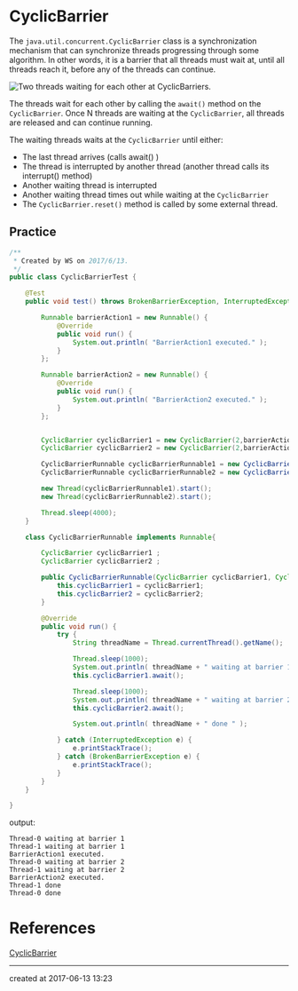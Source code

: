 # CyclicBarrier

The `java.util.concurrent.CyclicBarrier` class is a synchronization mechanism that can synchronize threads progressing through some algorithm. In other words, it is a barrier that all threads must wait at, until all threads reach it, before any of the threads can continue.

![Two threads waiting for each other at CyclicBarriers.](http://tutorials.jenkov.com/images/java-concurrency-utils/cyclic-barrier.png)

The threads wait for each other by calling the `await()` method on the `CyclicBarrier`. Once N threads are waiting at the `CyclicBarrier`, all threads are released and can continue running.



The waiting threads waits at the `CyclicBarrier` until either:

- The last thread arrives (calls await() )
- The thread is interrupted by another thread (another thread calls its interrupt() method)
- Another waiting thread is interrupted
- Another waiting thread times out while waiting at the `CyclicBarrier`
- The `CyclicBarrier.reset()` method is called by some external thread.



## Practice

```java
/**
 * Created by WS on 2017/6/13.
 */
public class CyclicBarrierTest {

    @Test
    public void test() throws BrokenBarrierException, InterruptedException {

        Runnable barrierAction1 = new Runnable() {
            @Override
            public void run() {
                System.out.println( "BarrierAction1 executed." );
            }
        };

        Runnable barrierAction2 = new Runnable() {
            @Override
            public void run() {
                System.out.println( "BarrierAction2 executed." );
            }
        };


        CyclicBarrier cyclicBarrier1 = new CyclicBarrier(2,barrierAction1);
        CyclicBarrier cyclicBarrier2 = new CyclicBarrier(2,barrierAction2);

        CyclicBarrierRunnable cyclicBarrierRunnable1 = new CyclicBarrierRunnable(cyclicBarrier1,cyclicBarrier2);
        CyclicBarrierRunnable cyclicBarrierRunnable2 = new CyclicBarrierRunnable(cyclicBarrier1,cyclicBarrier2);

        new Thread(cyclicBarrierRunnable1).start();
        new Thread(cyclicBarrierRunnable2).start();

        Thread.sleep(4000);
    }

    class CyclicBarrierRunnable implements Runnable{

        CyclicBarrier cyclicBarrier1 ;
        CyclicBarrier cyclicBarrier2 ;

        public CyclicBarrierRunnable(CyclicBarrier cyclicBarrier1, CyclicBarrier cyclicBarrier2) {
            this.cyclicBarrier1 = cyclicBarrier1;
            this.cyclicBarrier2 = cyclicBarrier2;
        }

        @Override
        public void run() {
            try {
                String threadName = Thread.currentThread().getName();

                Thread.sleep(1000);
                System.out.println( threadName + " waiting at barrier 1 " );
                this.cyclicBarrier1.await();

                Thread.sleep(1000);
                System.out.println( threadName + " waiting at barrier 2 " );
                this.cyclicBarrier2.await();

                System.out.println( threadName + " done " );

            } catch (InterruptedException e) {
                e.printStackTrace();
            } catch (BrokenBarrierException e) {
                e.printStackTrace();
            }
        }
    }

}
```

output:

```
Thread-0 waiting at barrier 1 
Thread-1 waiting at barrier 1 
BarrierAction1 executed.
Thread-0 waiting at barrier 2 
Thread-1 waiting at barrier 2 
BarrierAction2 executed.
Thread-1 done 
Thread-0 done 
```



# References

[CyclicBarrier](http://tutorials.jenkov.com/java-util-concurrent/cyclicbarrier.html)



---

created at 2017-06-13 13:23
